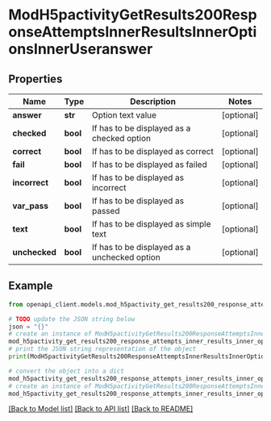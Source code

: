 # ModH5pactivityGetResults200ResponseAttemptsInnerResultsInnerOptionsInnerUseranswer


## Properties

Name | Type | Description | Notes
------------ | ------------- | ------------- | -------------
**answer** | **str** | Option text value | [optional] 
**checked** | **bool** | If has to be displayed as a checked option | [optional] 
**correct** | **bool** | If has to be displayed as correct | [optional] 
**fail** | **bool** | If has to be displayed as failed | [optional] 
**incorrect** | **bool** | If has to be displayed as incorrect | [optional] 
**var_pass** | **bool** | If has to be displayed as passed | [optional] 
**text** | **bool** | If has to be displayed as simple text | [optional] 
**unchecked** | **bool** | If has to be displayed as a unchecked option | [optional] 

## Example

```python
from openapi_client.models.mod_h5pactivity_get_results200_response_attempts_inner_results_inner_options_inner_useranswer import ModH5pactivityGetResults200ResponseAttemptsInnerResultsInnerOptionsInnerUseranswer

# TODO update the JSON string below
json = "{}"
# create an instance of ModH5pactivityGetResults200ResponseAttemptsInnerResultsInnerOptionsInnerUseranswer from a JSON string
mod_h5pactivity_get_results200_response_attempts_inner_results_inner_options_inner_useranswer_instance = ModH5pactivityGetResults200ResponseAttemptsInnerResultsInnerOptionsInnerUseranswer.from_json(json)
# print the JSON string representation of the object
print(ModH5pactivityGetResults200ResponseAttemptsInnerResultsInnerOptionsInnerUseranswer.to_json())

# convert the object into a dict
mod_h5pactivity_get_results200_response_attempts_inner_results_inner_options_inner_useranswer_dict = mod_h5pactivity_get_results200_response_attempts_inner_results_inner_options_inner_useranswer_instance.to_dict()
# create an instance of ModH5pactivityGetResults200ResponseAttemptsInnerResultsInnerOptionsInnerUseranswer from a dict
mod_h5pactivity_get_results200_response_attempts_inner_results_inner_options_inner_useranswer_from_dict = ModH5pactivityGetResults200ResponseAttemptsInnerResultsInnerOptionsInnerUseranswer.from_dict(mod_h5pactivity_get_results200_response_attempts_inner_results_inner_options_inner_useranswer_dict)
```
[[Back to Model list]](../README.md#documentation-for-models) [[Back to API list]](../README.md#documentation-for-api-endpoints) [[Back to README]](../README.md)



